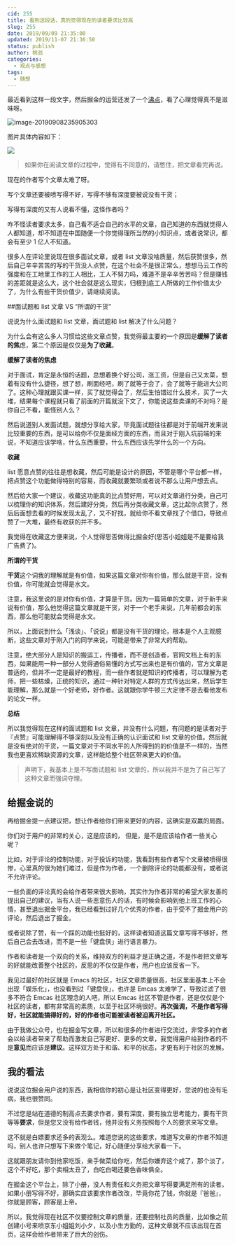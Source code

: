 ```yaml
---
cid: 255
title: 看到这段话，真的觉得现在的读者要求比较高
slug: 255
date: 2019/09/09 21:35:00
updated: 2019/11-07 21:36:50
status: publish
author: 桃翁
categories: 
  - 观点与感想
tags: 
  - 随想
---
```




最近看到这样一段文字，然后掘金的运营还发了一个[沸点](https://juejin.im/pin/5d73b51cf265da1975253cf1)，看了心理觉得真不是滋味呀。

![image-20190908235905303](http://imgs.taoweng.site/2019-09-08-161633.jpg)

图片具体内容如下：

![](https://user-gold-cdn.xitu.io/2019/9/7/16d0bfb71f60c0c4?w=990&h=2400&f=png&s=694482)

> 如果你在阅读文章的过程中，觉得有不同意的，请憋住，把文章看完再说。

现在的作者写个文章太难了呀。

写个文章还要被喷写得不好，写得不够有深度要被说没有干货；

写得有深度的又有人说看不懂，这怪作者吗？

咋不怪读者要求太多，自己看不适合自己的水平的文章，自己知道的东西就觉得人人都知道，却不知道在中国随便一个你觉得理所当然的小知识点，或者说常识，都会有至少 1 亿人不知道。

很多人在评论里说现在很多面试文章，或者 list 文章没啥质量，然后获赞很多，然后自己辛辛苦苦的写的干货没人点赞，在这个社会不是很正常么，想想马云工作的强度和在工地里工作的工人相比，工人不努力吗，难道不是辛辛苦苦吗？但是赚钱的差距就是这么大，这个社会就是这么现实，归根到底工人所做的工作价值太少了，为什么有些干货价值少，请继续阅读。

##面试题和 list 文章 VS “所谓的干货” 

说说为什么面试题和 list 文章，面试题和 list 解决了什么问题？

为什么会有这么多人习惯给这些文章点赞，我觉得最主要的一个原因是**缓解了读者的焦**虑，第二个原因是仅仅是**为了收藏**。

**缓解了读者的焦虑**

对于面试，肯定是永恒的话题，总想着换个好公司，涨工资，但是自己又太菜，想着有没有什么捷径，想了想，刷面经吧，刷了就等于会了，会了就等于能进大公司了。这种心理就跟买课一样，买了就觉得会了，然后生怕错过什么技术，买了一大堆，结果每个课程就只看了前面的开篇就没下文了，你能说这些卖课的不对吗？是你自己不看，能怪别人么？

然后说道别人发面试题，就想分享给大家，毕竟面试题往往都是对于前端开发来说比较重要的东西，是可以给你不仅是面经方面的东西，而且对于刚入坑前端的来说，不知道应该学啥，什么东西重要，什么东西应该先学什么的一个方向。

**收藏**

list 愿意点赞的往往是想收藏，然后可能是设计的原因，不管是哪个平台都一样，把点赞这个功能做得特别的容易，而收藏就要繁琐或者说不那么让用户想去点。

然后给大家一个建议，收藏这功能真的比点赞好用，可以对文章进行分类，自己可以梳理你的知识体系，然后建好分类，然后再分类收藏文章，这比起你点赞了，然后后面想去看的时候发现太乱了，又不好找，就给你不看文章找了个借口，导致点赞了一大堆，最终有收获的并不多。

我觉得在收藏这方便来说，个人觉得思否做得比掘金好(思否小姐姐是不是要给我广告费了)。

**所谓的干货**

**干货**这个词我的理解就是有价值，如果这篇文章对你有价值，那么就是干货，没有价值，你可能就会觉得是水文。

注意，我这里说的是对你有价值，才算是干货。因为一篇简单的文章，对于新手来说有价值，那么他觉得这篇文章就是干货，对于一个老手来说，几年前都会的东西，那么他可能就会觉得是水文。

所以，上面说到什么「浅谈」、「说说」都是没有干货的理论，根本是个人主观臆断，这些文章对于刚入门的同学来说，可能是带来了非常大的帮助。

注意，绝大部分人是知识的搬运工，传播者，而不是创造者，官网文档上有的东西，如果能用一种一部分人觉得通俗易懂的方式写出来也是有价值的，官方文章是普适的，但并不一定是最好的教程，而一些作者就是知识的传播者，可以理解为老师，把一些枯燥，正统的知识，通过一种针对特定人群的方式传达出来，然后学生能理解，那么就是一个好老师，好作者。这就跟你学牛顿三大定律不是去看他发布的论文一样。

**总结**

所以我觉得现在这样的面试题和 list 文章，并没有什么问题，有问题的是读者对于『点赞』可能理解得不够深刻以及没有正确的认识面试和 list 文章的价值。然后就是没有绝对的干货，一篇文章对于不同水平的人所得到的的价值是不一样的，当然我也更喜欢稀缺资源的文章，这样能给整个社区带来更大的价值。

> 声明下，我基本上是不写面试题和 list 文章的，所以我并不是为了自己写了这种文章而强词夺理。

## 给掘金说的

再给掘金提一点建议把，想让作者给你们带来更好的内容，这确实是双赢的局面。

你们对于用户的非常的关心，这是应该的， 但是，是不是应该给作者一些关心呢？

比如，对于评论的控制功能，对于投诉的功能，我看到有些作者写个文章被喷得很惨，心里真的很为她们难过，但是作为作者，一个删除评论的功能都没有，或者说不允许评论。

一些负面的评论真的会给作者带来很大影响，其实作为作者非常的希望大家友善的提出自己的建议，当有人说一些恶意伤人的话，有时候会影响到他上班工作的心情，甚至退出掘金平台，我已经看到过好几个优秀的作者，由于受不了掘金用户的评论，然后退出了掘金。

或者说除了赞，有一个踩的功能也挺好的，这样读者知道这篇文章写得不够好，然后自己会去改进，而不是一些「键盘侠」进行语言暴力。

作者和读者是一个双向的关系，维持双方的利益才是正确之道，不是作者把文章写的好就能改善整个社区的，反思的不仅仅是作者，用户也应该反省一下。

我见过最好的社区就是 Emacs 的社区，社区文章质量很高，社区里面基本上不会出现「娱乐化」，也没看到过「键盘侠」，也许是 Emcas 太难学了，导致过滤了很多不符合 Emcas 社区理念的人吧，所以 Emcas 社区不管是作者，还是仅仅是个社区的读者，都有非常高的素质，以至于社区环境很好。**再次强调，不是作者写得好，社区就能搞得好的，好的作者也可能被读者被迫离开社区。**

由于我做公众号，也在掘金写文章，所以和很多的作者进行交流过，非常多的作者会以给读者带来了帮助而激发自己写更好、更多的文章，我觉得用户给到作者的不是**意见**而应该是**建议**。这样双方处于和谐、和平的状态，才更有利于社区的发展。

## 我的看法

说说这位掘金用户说的东西，我相信你的初心是让社区变得更好，您说的也没有毛病，我也很赞同。

不过您是站在道德的制高点去要求作者，要有深度，要有独立思考能力，要有干货等等**要求**，但是您又没有给作者钱，他并没有义务按照每个人的要求来写文章。

这不就是白嫖要求还多的表现么。难道您说的这些要求，难道写文章的作者不知道吗，别人也许只想写下来做个笔记，好心随便分享给大家看一下。

这就跟朋友请你到他家吃饭，亲手做菜给你吃，然后你嫌弃这个咸了，那个淡了，这个不好吃，那个卖相太丑了，白吃白喝还要色香味俱全。

在掘金这个平台上，除了小册，没人有责任和义务把文章写得要满足所有的读者。如果小册写得不好，那确实应该要求作者改改，毕竟你花了钱，你就是『爸爸』，你就是顾客，顾客是上帝。

所以，我觉得现在社区不仅要控制文章的质量，还要控制社员的质量，比如像之前创建小号来喷京东小姐姐刘小夕，以及小生方勤的，这种文章就不应该出现在首页，这样会给作者带来了巨大的创伤。